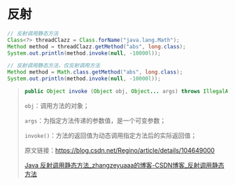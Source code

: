 # 反射

```java
// 反射调用静态方法
Class<?> threadClazz = Class.forName("java.lang.Math");
Method method = threadClazz.getMethod("abs", long.class);
System.out.println(method.invoke(null, -10000l));

// 反射调用静态方法，仅反射调用方法
Method method = Math.class.getMethod("abs", long.class);
System.out.println(method.invoke(null, -10000l));
```

> ```java
> public Object invoke (Object obj, Object... args) throws IllegalAccessException, IllegalArgumentException, nvocationTargetException；
> ```
>
> `obj`：调用方法的对象；
>
> `args`：为指定方法传递的参数值，是一个可变参数；
>
> `invoke()`：方法的返回值为动态调用指定方法后的实际返回值；
>
> 原文链接：https://blog.csdn.net/Regino/article/details/104649000
>
> [Java 反射调用静态方法_zhangzeyuaaa的博客-CSDN博客_反射调用静态方法](https://blog.csdn.net/zhangzeyuaaa/article/details/42522015)